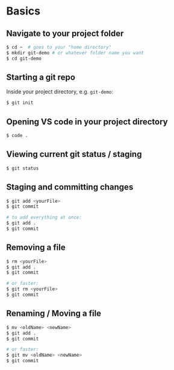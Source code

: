# Basics

## Navigate to your project folder

```bash
$ cd ~  # goes to your "home directory"
$ mkdir git-demo # or whatever folder name you want
$ cd git-demo
```

## Starting a git repo

Inside your project directory, e.g. `git-demo`:

```bash
$ git init
```

## Opening VS code in your project directory

```bash
$ code .
```

## Viewing current git status / staging

```bash
$ git status
```

## Staging and committing changes

```bash
$ git add <yourFile>
$ git commit

# to add everything at once:
$ git add .
$ git commit
```

## Removing a file

```bash
$ rm <yourFile>
$ git add .
$ git commit

# or faster:
$ git rm <yourFile>
$ git commit
```

## Renaming / Moving a file

```bash
$ mv <oldName> <newName>
$ git add .
$ git commit

# or faster:
$ git mv <oldName> <newName>
$ git commit
```
